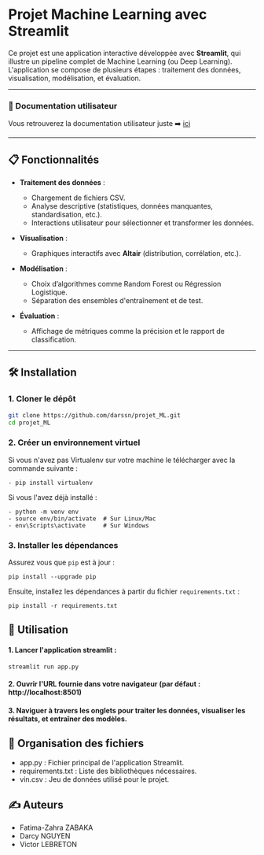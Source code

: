 # Projet Machine Learning avec Streamlit

Ce projet est une application interactive développée avec **Streamlit**, qui illustre un pipeline complet de Machine Learning (ou Deep Learning). L'application se compose de plusieurs étapes : traitement des données, visualisation, modélisation, et évaluation.

---

### 📖 Documentation utilisateur

Vous retrouverez la documentation utilisateur juste ➡️ [ici](https://github.com/darssn/projet_ML/blob/main/Doc%20User%20-%20Projet%20ML.pdf)

---

## 📋 Fonctionnalités

- **Traitement des données** :
  - Chargement de fichiers CSV.
  - Analyse descriptive (statistiques, données manquantes, standardisation, etc.).
  - Interactions utilisateur pour sélectionner et transformer les données.
  
- **Visualisation** :
  - Graphiques interactifs avec **Altair** (distribution, corrélation, etc.).

- **Modélisation** :
  - Choix d’algorithmes comme Random Forest ou Régression Logistique.
  - Séparation des ensembles d'entraînement et de test.

- **Évaluation** :
  - Affichage de métriques comme la précision et le rapport de classification.

---

## 🛠️ Installation

### 1. Cloner le dépôt
```bash
git clone https://github.com/darssn/projet_ML.git
cd projet_ML
```

### 2. Créer un environnement virtuel

Si vous n'avez pas Virtualenv sur votre machine le télécharger avec la commande suivante : 
```
- pip install virtualenv
```
Si vous l'avez déjà installé : 

```
- python -m venv env
- source env/bin/activate  # Sur Linux/Mac
- env\Scripts\activate     # Sur Windows
```


### 3. Installer les dépendances 

Assurez vous que `pip` est à jour : 

```
pip install --upgrade pip
```

Ensuite, installez les dépendances à partir du fichier `requirements.txt` :
```
pip install -r requirements.txt
```


## 🚀 Utilisation

#### 1. Lancer l'application streamlit : 
```
streamlit run app.py
```

#### 2. Ouvrir l'URL fournie dans votre navigateur (par défaut : http://localhost:8501)
#### 3. Naviguer à travers les onglets pour traiter les données, visualiser les résultats, et entraîner des modèles.




## 📂 Organisation des fichiers

- app.py : Fichier principal de l'application Streamlit.
- requirements.txt : Liste des bibliothèques nécessaires.
- vin.csv : Jeu de données utilisé pour le projet.


## ✍️ Auteurs
- Fatima-Zahra ZABAKA
- Darcy NGUYEN
- Victor LEBRETON 
